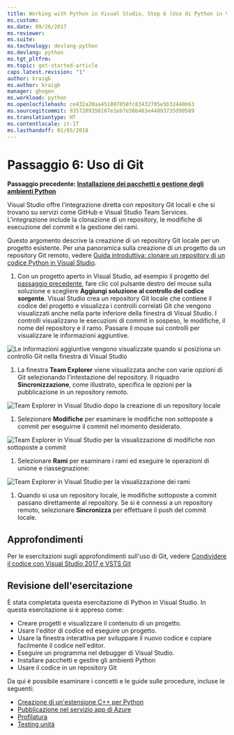 ```yaml
---
title: Working with Python in Visual Studio, Step 6 (Uso di Python in Visual Studio, Passaggio 6) | Microsoft Docs
ms.custom: 
ms.date: 09/26/2017
ms.reviewer: 
ms.suite: 
ms.technology: devlang-python
ms.devlang: python
ms.tgt_pltfrm: 
ms.topic: get-started-article
caps.latest.revision: "1"
author: kraigb
ms.author: kraigb
manager: ghogen
ms.workload: python
ms.openlocfilehash: ce432a20aa451807058fc83432705e5b32440b63
ms.sourcegitcommit: 9357209350167e1eb7e50b483e44893735d90589
ms.translationtype: HT
ms.contentlocale: it-IT
ms.lasthandoff: 01/05/2018
---
```

# <a name="step-6-working-with-git"></a>Passaggio 6: Uso di Git

**Passaggio precedente: [ Installazione dei pacchetti e gestione degli ambienti Python](vs-tutorial-01-05.md)**

Visual Studio offre l'integrazione diretta con repository Git locali e che si trovano su servizi come GitHub e Visual Studio Team Services. L'integrazione include la clonazione di un repository, le modifiche di esecuzione del commit e la gestione dei rami.

Questo argomento descrive la creazione di un repository Git locale per un progetto esistente. Per una panoramica sulla creazione di un progetto da un repository Git remoto, vedere [Guida introduttiva: clonare un repository di un codice Python in Visual Studio](quickstart-03-project-from-repository.md).

1. Con un progetto aperto in Visual Studio, ad esempio il progetto del [passaggio precedente](vs-tutorial-01-05.md), fare clic col pulsante destro del mouse sulla soluzione e scegliere **Aggiungi soluzione al controllo del codice sorgente**. Visual Studio crea un repository Git locale che contiene il codice del progetto e visualizza i controlli correlati Git che vengono visualizzati anche nella parte inferiore della finestra di Visual Studio. I controlli visualizzano le esecuzioni di commit in sospeso, le modifiche, il nome del repository e il ramo. Passare il mouse sui controlli per visualizzare le informazioni aggiuntive.

  ![Le informazioni aggiuntive vengono visualizzate quando si posiziona un controllo Git nella finestra di Visual Studio](media/working-with-git-01.png)

1. La finestra **Team Explorer** viene visualizzata anche con varie opzioni di Git selezionando l'intestazione del repository. Il riquadro **Sincronizzazione**, come illustrato, specifica le opzioni per la pubblicazione in un repository remoto.

  ![Team Explorer in Visual Studio dopo la creazione di un repository locale](media/working-with-git-02.png)

1. Selezionare **Modifiche** per esaminare le modifiche non sottoposte a commit per eseguirne il commit nel momento desiderato.

  ![Team Explorer in Visual Studio per la visualizzazione di modifiche non sottoposte a commit](media/working-with-git-03.png)

1. Selezionare **Rami** per esaminare i rami ed eseguire le operazioni di unione e riassegnazione:

  ![Team Explorer in Visual Studio per la visualizzazione dei rami](media/working-with-git-04.png)

1. Quando si usa un repository locale, le modifiche sottoposte a commit passano direttamente al repository. Se si è connessi a un repository remoto, selezionare **Sincronizza** per effettuare il push del commit locale.

## <a name="going-deeper"></a>Approfondimenti

Per le esercitazioni sugli approfondimenti sull'uso di Git, vedere [Condividere il codice con Visual Studio 2017 e VSTS Git](/vsts/git/share-your-code-in-git-vs-2017)

## <a name="tutorial-review"></a>Revisione dell'esercitazione

È stata completata questa esercitazione di Python in Visual Studio. In questa esercitazione si è appreso come:

- Creare progetti e visualizzare il contenuto di un progetto.
- Usare l'editor di codice ed eseguire un progetto.
- Usare la finestra interattiva per sviluppare il nuovo codice e copiare facilmente il codice nell'editor.
- Eseguire un programma nel debugger di Visual Studio.
- Installare pacchetti e gestire gli ambienti Python
- Usare il codice in un repository Git

Da qui è possibile esaminare i concetti e le guide sulle procedure, incluse le seguenti:

- [Creazione di un'estensione C++ per Python](cpp-and-python.md)
- [Pubblicazione nel servizio app di Azure](publishing-to-azure.md)
- [Profilatura](profiling.md)
- [Testing unità](unit-testing.md)
